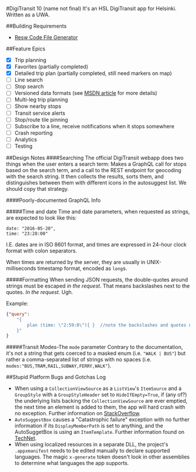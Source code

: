 #DigiTransit 10 (name not final)
It's an HSL DigiTransit app for Helsinki. Written as a UWA.

##Building
Requirements
* [Resw Code File Generator](https://reswcodegen.codeplex.com/)

##Feature Epics
- [x] Trip planning
- [x] Favorites (partially completed)
- [x] Detailed trip plan (partially completed, still need markers on map)
- [ ] Line search
- [ ] Stop search
- [ ] Versioned data formats (see [MSDN article](https://msdn.microsoft.com/en-us/windows/uwp/app-settings/store-and-retrieve-app-data) for more details)
- [ ] Multi-leg trip planning
- [ ] Show nearby stops
- [ ] Transit service alerts
- [ ] Stop/route tile pinning
- [ ] Subscribe to a line, receive notifications when it stops somewhere
- [ ] Crash reporting
- [ ] Analytics
- [ ] Testing

##Design Notes
####Searching
The official DigiTransit webapp does two things when the user enters a search term: Makes a GraphQL call for stops based on the search term, and a call to the REST endpoint for geocoding with the search string. It then collects the results, sorts them, and distinguishes between them with different icons in the autosuggest list. We should copy that strategy.

####Poorly-documented GraphQL Info

#####Time and date
Time and date parameters, when requested as strings, are expected to look like this:
```
date: "2016-05-20",
time: "23:28:00"
```

I.E. dates are in ISO 8601 format, and times are expressed in 24-hour clock format with colon separators. 

When times are returned by the server, they are usually in UNIX-milliseconds timestamp format, encoded as `long`s.

#####Formatting
When sending JSON requests, the double-quotes around strings must be escaped _in the request_. That means backslashes next to the quotes. _In the request_. Ugh.

Example:
```JSON
{"query": 
	"{ 
		plan (time: \"2:59:0\"){ }	//note the backslashes and quotes next to the numerals
	}"
}
```

#####Transit Modes-The `mode` parameter
Contrary to the documentation, it's not a string that gets coerced to a masked enum (i.e. `"WALK | BUS"`) but rather a comma-separated list of strings with no spaces (i.e. `modes:"BUS,TRAM,RAIL,SUBWAY,FERRY,WALK"`). 

##Stupid Platform Bugs and Gotchas Log
 * When using a `CollectionViewSource` as a `ListView`'s `ItemSource` and a `GroupStyle` with a `GroupStyleHeader` set to `HideIfEmpty=True`, if (any of?) the underlying lists backing the `CollectionViewSource` are ever emptied, the next time an element is added to them, the app will hard crash with no exception. Further information on [StackOverflow](http://stackoverflow.com/questions/24398252/is-there-a-bug-inside-groupstyle-hidesifempty).
 * `AutoSuggestBox` causes a "Catastrophic failure" exception with no further information if its `DisplayMemberPath` is set to anything, and the AutoSuggetBox is using an `ItemTemplate`. Further information found on [TechNet](https://social.msdn.microsoft.com/Forums/sqlserver/en-US/194e87b9-312e-4282-ac5d-a240a917cbaa/uwp-setting-autosuggestbox-items-results-in-catastrophic-failure-because-of-itemtemplate?forum=wpdevelop).
 * When using localized resources in a separate DLL, the project's `.appxmanifest` needs to be edited manually to declare supported languages. The magic `x-generate` token doesn't look in other assemblies to determine what languages the app supports.
